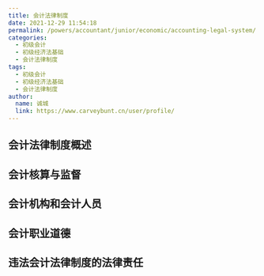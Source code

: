 ```yaml
---
title: 会计法律制度
date: 2021-12-29 11:54:18
permalink: /powers/accountant/junior/economic/accounting-legal-system/
categories: 
  - 初级会计
  - 初级经济法基础
  - 会计法律制度
tags: 
  - 初级会计
  - 初级经济法基础
  - 会计法律制度
author: 
  name: 诚城
  link: https://www.carveybunt.cn/user/profile/
---
```

## 会计法律制度概述
## 会计核算与监督
## 会计机构和会计人员
## 会计职业道德
## 违法会计法律制度的法律责任